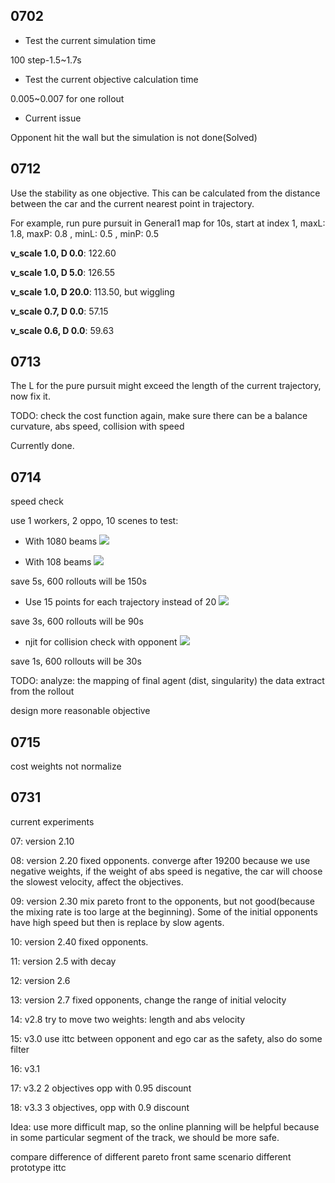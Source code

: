 ## 0702

- Test the current simulation time

100 step-1.5~1.7s 

- Test the current objective calculation time

0.005~0.007 for one rollout

- Current issue

Opponent hit the wall but the simulation is not done(Solved)


## 0712

Use the stability as one objective. This can be calculated from the distance between the car and the current nearest point in trajectory.

For example, run pure pursuit in General1 map for 10s, start at index 1, maxL: 1.8, maxP: 0.8 , minL: 0.5 , minP: 0.5

**v_scale 1.0, D 0.0**: 122.60

**v_scale 1.0, D 5.0**: 126.55

**v_scale 1.0, D 20.0**: 113.50, but wiggling

**v_scale 0.7, D 0.0**: 57.15

**v_scale 0.6, D 0.0**: 59.63


## 0713

The L for the pure pursuit might exceed the length of the current trajectory, now fix it. 


TODO:
check the cost function again, make sure there can be a balance
curvature, abs speed, collision with speed

Currently done.

## 0714

speed check

use 1 workers, 2 oppo, 10 scenes to test:

- With 1080 beams
![](2022-07-14_14-08.png)


- With 108 beams
![](2022-07-14_14-13.png)

save 5s, 600 rollouts will be 150s

- Use 15 points for each trajectory instead of 20
![](2022-07-14_14-25.png)

save 3s, 600 rollouts will be 90s

- njit for collision check with opponent
![](2022-07-14_14-49.png)

save 1s, 600 rollouts will be 30s

TODO:
analyze: 
the mapping of final agent (dist, singularity)
the data extract from the rollout 

design more reasonable objective

## 0715
cost weights not normalize

## 0731
current experiments

07: version 2.10


08: version 2.20
fixed opponents. converge after 19200
because we use negative weights, if the weight of abs speed is negative, the car will choose the slowest velocity, affect the objectives. 

09: version 2.30
mix pareto front to the opponents, but not good(because the mixing rate is too large at the beginning). 
Some of the initial opponents have high speed but then is replace by slow agents. 


10: version 2.40
fixed opponents. 

11: version 2.5
with decay

12: version 2.6

13: version 2.7
fixed opponents, change the range of initial velocity

14: v2.8
try to move two weights: length and abs velocity 

15: v3.0
use ittc between opponent and ego car as the safety, also do some filter


16: v3.1


17: v3.2
2 objectives
opp with 0.95 discount

18: v3.3
3 objectives, opp with 0.9 discount


Idea:
use more difficult map, so the online planning will be helpful
because in some particular segment of the track, we should be more safe.


compare difference of different pareto front
same scenario different prototype
ittc
